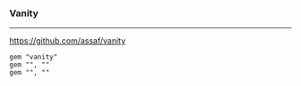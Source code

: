 ### Vanity
---

https://github.com/assaf/vanity

```
gem "vanity"
gem "", ""
gem "", ""
```

```ruby
```

```

```
